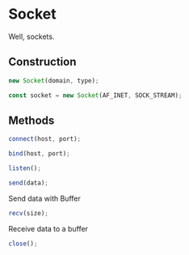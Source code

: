 # Socket

Well, sockets.

## Construction  

```js
new Socket(domain, type);
```
```js
const socket = new Socket(AF_INET, SOCK_STREAM);
```

## Methods

```js
connect(host, port);
```

```js
bind(host, port);
```

```js
listen();
```

```js
send(data);
```

Send data with Buffer
<br />

```js
recv(size);
```

Receive data to a buffer
<br />

```js
close();
```